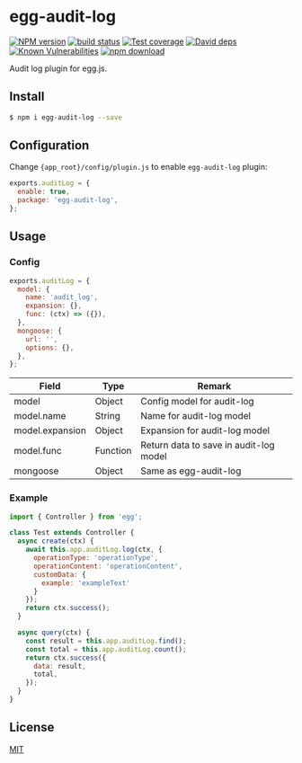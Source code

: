 # egg-audit-log

[![NPM version][npm-image]][npm-url]
[![build status][travis-image]][travis-url]
[![Test coverage][codecov-image]][codecov-url]
[![David deps][david-image]][david-url]
[![Known Vulnerabilities][snyk-image]][snyk-url]
[![npm download][download-image]][download-url]

[npm-image]: https://img.shields.io/npm/v/egg-audit-log.svg?style=flat-square
[npm-url]: https://npmjs.org/package/egg-audit-log
[travis-image]: https://img.shields.io/travis/mintsweet/egg-audit-log.svg?style=flat-square
[travis-url]: https://travis-ci.org/mintsweet/egg-audit-log
[codecov-image]: https://img.shields.io/codecov/c/github/mintsweet/egg-audit-log.svg?style=flat-square
[codecov-url]: https://codecov.io/github/mintsweet/egg-audit-log?branch=master
[david-image]: https://img.shields.io/david/mintsweet/egg-audit-log.svg?style=flat-square
[david-url]: https://david-dm.org/mintsweet/egg-audit-log
[snyk-image]: https://snyk.io/test/npm/egg-audit-log/badge.svg?style=flat-square
[snyk-url]: https://snyk.io/test/npm/egg-audit-log
[download-image]: https://img.shields.io/npm/dm/egg-audit-log.svg?style=flat-square
[download-url]: https://npmjs.org/package/egg-audit-log

Audit log plugin for egg.js.

## Install

```bash
$ npm i egg-audit-log --save
```

## Configuration

Change `{app_root}/config/plugin.js` to enable `egg-audit-log` plugin:

```javascript
exports.auditLog = {
  enable: true,
  package: 'egg-audit-log',
};
```

## Usage

### Config

```javascript
exports.auditLog = {
  model: {
    name: 'audit_log',
    expansion: {},
    func: (ctx) => ({}),
  },
  mongoose: {
    url: '',
    options: {},
  },
};
```

| Field           | Type     | Remark                                 |
| --------------- | -------- | -------------------------------------- |
| model           | Object   | Config model for audit-log             |
| model.name      | String   | Name for audit-log model               |
| model.expansion | Object   | Expansion for audit-log model          |
| model.func      | Function | Return data to save in audit-log model |
| mongoose        | Object   | Same as egg-audit-log                  |

### Example

```javascript
import { Controller } from 'egg';

class Test extends Controller {
  async create(ctx) {
    await this.app.auditLog.log(ctx, {
      operationType: 'operationType',
      operationContent: 'operationContent',
      customData: {
        example: 'exampleText'
      }
    });
    return ctx.success();
  }

  async query(ctx) {
    const result = this.app.auditLog.find();
    const total = this.app.auditLog.count();
    return ctx.success({
      data: result,
      total,
    });
  }
}
```

## License

[MIT](LICENSE)
